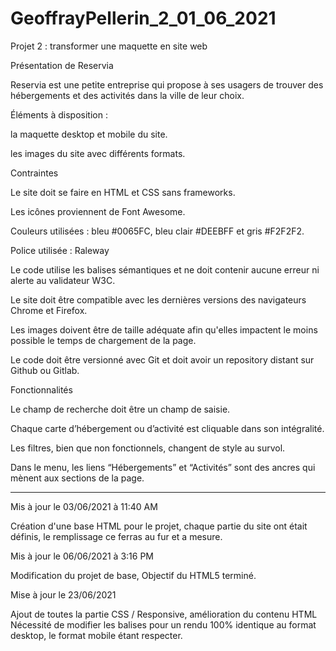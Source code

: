# GeoffrayPellerin_2_01_06_2021

Projet 2 : transformer une maquette en site web

Présentation de Reservia

Reservia est une petite entreprise qui propose à ses usagers de trouver des hébergements et des activités dans la ville de leur choix.

Éléments à disposition :

la maquette desktop et mobile du site.

les images du site avec différents formats.

Contraintes

Le site doit se faire en HTML et CSS sans frameworks.

Les icônes proviennent de Font Awesome.

Couleurs utilisées : bleu #0065FC, bleu clair #DEEBFF et gris #F2F2F2.

Police utilisée : Raleway

Le code utilise les balises sémantiques et ne doit contenir aucune erreur ni alerte au validateur W3C.

Le site doit être compatible avec les dernières versions des navigateurs Chrome et Firefox.

Les images doivent être de taille adéquate afin qu'elles impactent le moins possible le temps de chargement de la page.

Le code doit être versionné avec Git et doit avoir un repository distant sur Github ou Gitlab.

Fonctionnalités

Le champ de recherche doit être un champ de saisie.

Chaque carte d’hébergement ou d’activité est cliquable dans son intégralité.

Les filtres, bien que non fonctionnels, changent de style au survol.

Dans le menu, les liens “Hébergements” et “Activités” sont des ancres qui mènent aux sections de la page.

-----------------------------------------------------------------------------------------------------------------------------------

Mis à jour le 03/06/2021 à 11:40 AM


Création d'une base HTML pour le projet, chaque partie du site ont était définis, le remplissage ce ferras au fur et a mesure.


Mis à jour le 06/06/2021 à 3:16 PM


Modification du projet de base, Objectif du HTML5 terminé.

Mise à jour le 23/06/2021

Ajout de toutes la partie CSS / Responsive, amélioration du contenu HTML
Nécessité de modifier les balises pour un rendu 100% identique au format desktop, le format mobile étant respecter.
